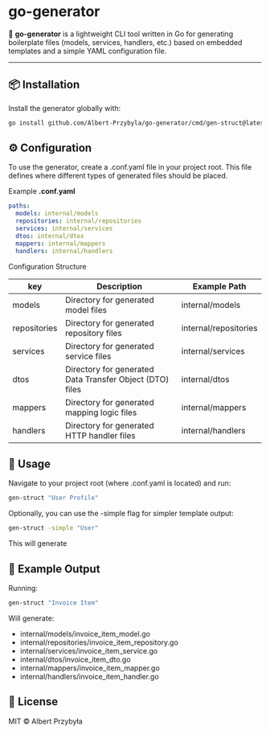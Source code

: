 # go-generator

🚀 **go-generator** is a lightweight CLI tool written in Go for generating boilerplate files (models, services, handlers, etc.) based on embedded templates and a simple YAML configuration file.

---

## 📦 Installation

Install the generator globally with:

```bash
go install github.com/Albert-Przybyla/go-generator/cmd/gen-struct@latest
```

## ⚙️ Configuration

To use the generator, create a .conf.yaml file in your project root. This file defines where different types of generated files should be placed.

Example **.conf.yaml**

```yaml
paths:
  models: internal/models
  repositories: internal/repositories
  services: internal/services
  dtos: internal/dtos
  mappers: internal/mappers
  handlers: internal/handlers
```

Configuration Structure

| key          | Description                                              | Example Path          |
| ------------ | -------------------------------------------------------- | --------------------- |
| models       | Directory for generated model files                      | internal/models       |
| repositories | Directory for generated repository files                 | internal/repositories |
| services     | Directory for generated service files                    | internal/services     |
| dtos         | Directory for generated Data Transfer Object (DTO) files | internal/dtos         |
| mappers      | Directory for generated mapping logic files              | internal/mappers      |
| handlers     | Directory for generated HTTP handler files               | internal/handlers     |

## 🚀 Usage

Navigate to your project root (where .conf.yaml is located) and run:

```bash
gen-struct "User Profile"
```

Optionally, you can use the -simple flag for simpler template output:

```bash
gen-struct -simple "User"
```

This will generate

## 🧪 Example Output

Running:

```bash
gen-struct "Invoice Item"
```

Will generate:

- internal/models/invoice_item_model.go
- internal/repositories/invoice_item_repository.go
- internal/services/invoice_item_service.go
- internal/dtos/invoice_item_dto.go
- internal/mappers/invoice_item_mapper.go
- internal/handlers/invoice_item_handler.go

## 📜 License

MIT © Albert Przybyła
